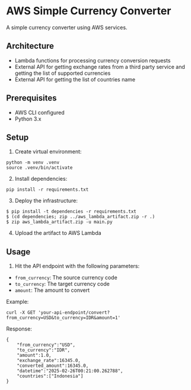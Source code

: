 # AWS Simple Currency Converter

A simple currency converter using AWS services.

## Architecture
- Lambda functions for processing currency conversion requests
- External API for getting exchange rates from a third party service and getting the list of supported currencies
- External API for getting the list of countries name

## Prerequisites
- AWS CLI configured
- Python 3.x

## Setup
1. Create virtual environment:
```
python -m venv .venv
source .venv/bin/activate
```
2. Install dependencies:
```
pip install -r requirements.txt
```
3. Deploy the infrastructure:
```
$ pip install -t dependencies -r requirements.txt
$ (cd dependencies; zip ../aws_lambda_artifact.zip -r .)
$ zip aws_lambda_artifact.zip -u main.py
```
4. Upload the artifact to AWS Lambda

## Usage
1. Hit the API endpoint with the following parameters:
- `from_currency`: The source currency code
- `to_currency`: The target currency code
- `amount`: The amount to convert

Example:
```
curl -X GET 'your-api-endpoint/convert?from_currency=USD&to_currency=IDR&amount=1'

```
Response:
```
{
    "from_currency":"USD",
    "to_currency":"IDR",
    "amount":1.0,
    "exchange_rate":16345.0,
    "converted_amount":16345.0,
    "datetime":"2025-02-26T00:21:00.262788",
    "countries":["Indonesia"]
}
```